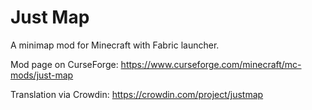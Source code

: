 # Just Map

A minimap mod for Minecraft with Fabric launcher.

Mod page on CurseForge: https://www.curseforge.com/minecraft/mc-mods/just-map

Translation via Crowdin: https://crowdin.com/project/justmap